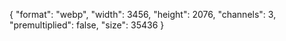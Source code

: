 {
  "format": "webp",
  "width": 3456,
  "height": 2076,
  "channels": 3,
  "premultiplied": false,
  "size": 35436
}